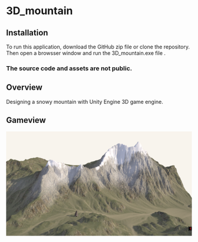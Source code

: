 # 3D_mountain
## Installation
To run this application, download the GitHub zip file or clone the repository. Then open a browsser window and run the 3D_mountain.exe file .

### The source code and assets are not public.

## Overview
Designing a snowy mountain with Unity Engine 3D game engine.

## Gameview

![alt text](./view/1.png)
